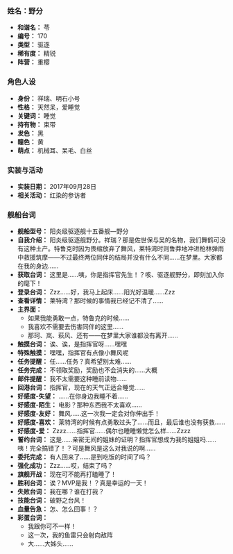 ### 姓名：野分
* **和谐名：** 苓
* **编号：** 170
* **类型：** 驱逐
* **稀有度：** 精锐
* **阵营：** 重樱


### 角色人设
* **身份：** 祥瑞、明石小号
* **性格：** 天然呆，爱睡觉
* **关键词：** 睡觉
* **持有物：** 束带
* **发色：** 黑
* **瞳色：** 黄
* **萌点：** 机械耳、呆毛、白丝


### 实装与活动
* **实装日期：** 2017年09月28日
* **相关活动：** 红染的参访者


### 舰船台词
* **舰船型号：** 阳炎级驱逐舰十五番舰—野分
* **自我介绍：** 阳炎级驱逐舰野分。祥瑞？那是佐世保与吴的名物，我们舞鹤可没有这种土产。特鲁克时因为畏缩放弃了舞风，莱特湾时则鲁莽地冲进枪林弹雨中救援筑摩——不过最终两位同伴的结局并没有什么不同……在梦里。大家都在我的身边……
* **获取台词：** 这里是……咦，你是指挥官先生！？咳、驱逐舰野分，即刻加入你的麾下！
* **登录台词：** Zzz……好，我马上起床……阳光好温暖……Zzz
* **查看详情：** 莱特湾？那时候的事情我已经记不清了……
* **主界面：**
  * 如果我能勇敢一点，特鲁克的时候……
  * 我喜欢不需要去伤害同伴的这里……
  * 那珂、岚、萩风、还有——在梦里大家谁都没有离开……
* **触摸台词：** 诶、诶，是指挥官呀……嘿嘿
* **特殊触摸：** 嘿嘿，指挥官有点像小舞风呢
* **任务提醒：** 任……任务？真希望别太难……
* **任务完成：** 不领取奖励，奖励也不会消失的……大概
* **邮件提醒：** 我不太需要这种睡前读物……
* **回港台词：** 指挥官，现在的天气正适合睡觉……
* **好感度-失望：** ……在你身边我睡不着……
* **好感度-陌生：** 电影？那种东西我不太喜欢……
* **好感度-友好：** 舞风……这一次我一定会对你伸出手！
* **好感度-喜欢：** 莱特湾的时候有点勇敢过头了……而且，最后谁也没有获救……
* **好感度-爱：** Zzzz……指挥官……偶尔也睡睡懒觉怎么样……Zzzz
* **誓约台词：** 这是……亲密无间的姐妹的证明？指挥官想成为我的姐姐吗……咦！完全搞错了！？可是舞风是这么对我说的啊……
* **委托完成：** 有人回来了……是到吃饭的时间了吗？
* **强化成功：** Zzz……哎，结束了吗？
* **旗舰开战：** 现在可不能再打瞌睡了！
* **胜利台词：** 诶？MVP是我！？真是幸运的一天！
* **失败台词：** 我在哪？谁在打我？
* **技能台词：** 破野之台风！
* **血量告急：** 怎、怎么回事！？
* **彩蛋台词：**
  * 我跟你可不一样！
  * 这一次，我的鱼雷只会射向敌阵
  * 大……大姊头……
